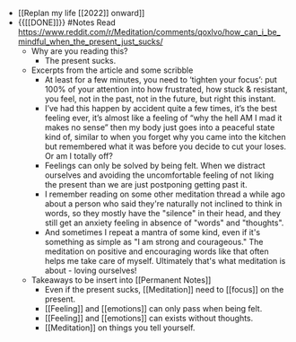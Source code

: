 - [[Replan my life [[2022]] onward]]
- {{[[DONE]]}} #Notes Read https://www.reddit.com/r/Meditation/comments/qoxlvo/how_can_i_be_mindful_when_the_present_just_sucks/ 
    - Why are you reading this?
        - The present sucks.
    - Excerpts from the article and some scribble
        - At least for a few minutes, you need to ‘tighten your focus’: put 100% of your attention into how frustrated, how stuck & resistant, you feel, not in the past, not in the future, but right this instant.
        - I’ve had this happen by accident quite a few times, it’s the best feeling ever, it’s almost like a feeling of “why the hell AM I mad it makes no sense” then my body just goes into a peaceful state kind of, similar to when you forget why you came into the kitchen but remembered what it was before you decide to cut your loses. Or am I totally off?
        - Feelings can only be solved by being felt. When we distract ourselves and avoiding the uncomfortable feeling of not liking the present than we are just postponing getting past it.
        - I remember reading on some other meditation thread a while ago about a person who said they're naturally not inclined to think in words, so they mostly have the "silence" in their head, and they still get an anxiety feeling in absence of "words" and "thoughts".
        - And sometimes I repeat a mantra of some kind, even if it's something as simple as "I am strong and courageous." The meditation on positive and encouraging words like that often helps me take care of myself. Ultimately that's what meditation is about - loving ourselves!
    - Takeaways to be insert into [[Permanent Notes]]
        - Even if the present sucks, [[Meditation]] need to [[focus]] on the present.
        - [[Feeling]] and [[emotions]] can only pass when being felt.
        - [[Feeling]] and [[emotions]] can exists without thoughts.
        - [[Meditation]] on things you tell yourself.
